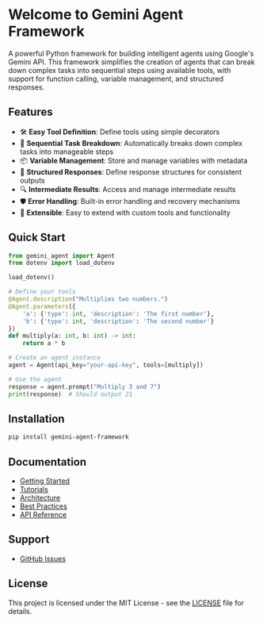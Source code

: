 # Welcome to Gemini Agent Framework

A powerful Python framework for building intelligent agents using Google's Gemini API. This framework simplifies the creation of agents that can break down complex tasks into sequential steps using available tools, with support for function calling, variable management, and structured responses.

## Features

- 🛠️ **Easy Tool Definition**: Define tools using simple decorators
- 🔄 **Sequential Task Breakdown**: Automatically breaks down complex tasks into manageable steps
- 📦 **Variable Management**: Store and manage variables with metadata
- 🎯 **Structured Responses**: Define response structures for consistent outputs
- 🔍 **Intermediate Results**: Access and manage intermediate results
- 🛡️ **Error Handling**: Built-in error handling and recovery mechanisms
- 🔌 **Extensible**: Easy to extend with custom tools and functionality

## Quick Start

```python
from gemini_agent import Agent
from dotenv import load_dotenv

load_dotenv()

# Define your tools
@Agent.description("Multiplies two numbers.")
@Agent.parameters({
    'a': {'type': int, 'description': 'The first number'},
    'b': {'type': int, 'description': 'The second number'}
})
def multiply(a: int, b: int) -> int:
    return a * b

# Create an agent instance
agent = Agent(api_key="your-api-key", tools=[multiply])

# Use the agent
response = agent.prompt("Multiply 3 and 7")
print(response)  # Should output 21
```

## Installation

```bash
pip install gemini-agent-framework
```

## Documentation

- [Getting Started](installation.md)
- [Tutorials](tutorials.md)
- [Architecture](architecture.md)
- [Best Practices](best_practices.md)
- [API Reference](api-reference.md)

## Support

- [GitHub Issues](https://github.com/m7mdony/gemini-agent-framework/issues)

## License

This project is licensed under the MIT License - see the [LICENSE](https://github.com/m7mdony/gemini-agent-framework/blob/main/LICENSE) file for details. 